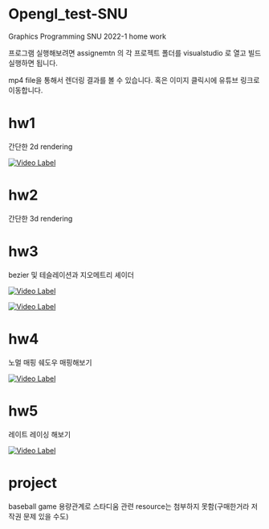 # Opengl_test-SNU
Graphics Programming SNU 2022-1 home work

프로그램 실행해보려면 assignemtn 의 각 프로젝트 폴더를 
visualstudio 로 열고 빌드 실행하면 됩니다.

mp4 file을 통해서 렌더링 결과를 볼 수 있습니다.
혹은 이미지 클릭시에 유튜브 링크로 이동합니다.
# hw1
간단한 2d rendering


[![Video Label](http://img.youtube.com/vi/o0mQwOVr37w/0.jpg)](https://youtu.be/o0mQwOVr37w)
# hw2
간단한 3d rendering 

# hw3
bezier 및 테슬레이션과 지오메트리 셰이더 

  
[![Video Label](http://img.youtube.com/vi/QeC4hbuMld0/0.jpg)](https://youtu.be/QeC4hbuMld0)

[![Video Label](http://img.youtube.com/vi/JhABGDQ9sek/0.jpg)](https://youtu.be/JhABGDQ9sek)
# hw4 
노멀 매핑 쉐도우 매핑해보기


[![Video Label](http://img.youtube.com/vi/lpdXIEfh7JQ/0.jpg)](https://youtu.be/lpdXIEfh7JQ)
# hw5 
레이트 레이싱 해보기  


  
[![Video Label](http://img.youtube.com/vi/oZ4M4XAnx30/0.jpg)](https://youtu.be/oZ4M4XAnx30)


# project
baseball game 용량관계로 스타디움 관련 resource는 첨부하지 못함(구매한거라 저작권 문제 있을 수도)

